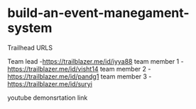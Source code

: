 # build-an-event-manegament-system

Trailhead URLS

Team lead -https://trailblazer.me/id/iyya88
team member 1 - https://trailblazer.me/id/visht14
team member 2 - https://trailblazer.me/id/pandg1
team member 3 - https://trailblazer.me/id/suryi

youtube demonsrtation link


